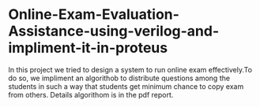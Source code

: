# Online-Exam-Evaluation-Assistance-using-verilog-and-impliment-it-in-proteus

In this project we tried to design a system to run online exam effectively.To do so, we impliment an algorithob to distribute questions among the students in such a way that students get minimum chance to copy exam from others. Details algorithom is in the pdf report.
